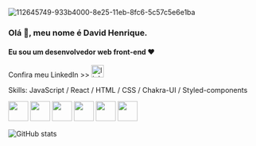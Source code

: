![112645749-933b4000-8e25-11eb-8fc6-5c57c5e6e1ba](https://user-images.githubusercontent.com/98848860/183235625-bd6951f4-7d49-4ec1-bac6-5d99d10778a3.jpg)

### Olá 👋, meu nome é David Henrique.
#### Eu sou um desenvolvedor web front-end ❤

Confira meu LinkedIn >> [<img src='https://cdn-icons.flaticon.com/png/512/3536/premium/3536505.png?token=exp=1659764134~hmac=6a252eacc7323c55e9b13ce5105d5b5d' alt='linkedin' height='25'>](https://www.linkedin.com/in/david-henrique-2a9135238/)

Skills: JavaScript / React / HTML / CSS / Chakra-UI / Styled-components

 <img src='https://cdn-icons-png.flaticon.com/512/5968/5968292.png' height='40'> <img src='https://cdn-icons-png.flaticon.com/512/919/919851.png' height='40'> <img src='https://cdn-icons-png.flaticon.com/512/1051/1051277.png' height='40'> 
<img src='https://cdn-icons-png.flaticon.com/512/732/732190.png' height='40'> <img src='https://www.coffeeclass.io/logos/chakra-ui.png' height='40'> <img src='https://miro.medium.com/max/318/1*7jRD5QhgARucFKvRHFxpOg.png' height='40'>

![GitHub stats](https://github-readme-stats.vercel.app/api?username=davidshenrique&show_icons=true)  

